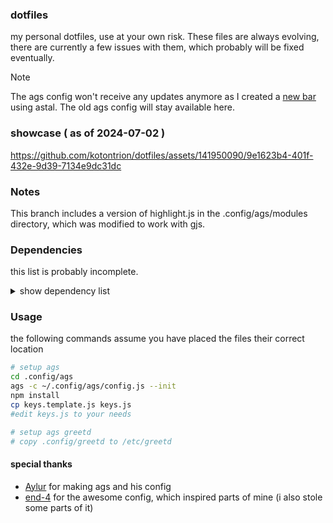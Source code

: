 ### dotfiles
my personal dotfiles, use at your own risk.
These files are always evolving, there are currently a few issues with them, which probably will be fixed eventually.



> [!NOTE]  
> The ags config won't receive any updates anymore as I created a [new bar](github.com/kotontrion/kompass) using astal. The old ags config will stay available here.

### showcase ( as of 2024-07-02 )

https://github.com/kotontrion/dotfiles/assets/141950090/9e1623b4-401f-432e-9d39-7134e9dc31dc


### Notes
This branch includes a version of highlight.js in the .config/ags/modules directory, which was modified to work with gjs.

### Dependencies
this list is probably incomplete.

<details>
  <summary>show dependency list</summary>
  
#### wm related
- Hyprland and River are supported
- GTK-theme:  adw-gtk3
- Icon-theme: MoreWaita
- Font:       Cascadia Code NF
- matugen for color generation (optional)


#### ags
- [ags](https://github.com/Aylur/ags): you need the git version, install all of its optional dependencies too
- dart-sass: needed to compile the scss files
- webkit2gtk-4.1: webview widget, needed for the rendering of the ChatGPT answers (optional)
- sptlrx: needed for the synced lyrics in the side bar (optional)
- vte3: terminal widget, needed for sptlrx display (optional)
- cava: audio visualizer (optional)
- brotab: firefox tab switcher (optional)
- [astal-river](https://github.com/Aylur/astal/tree/main/lib/river): for river status (optional)
- [astal-auth](https://github.com/Aylur/astal/tree/main/lib/auth): for the lockscreen
- gvfs: needed for some file operations, like mpris cover caching
- libgtop: needed for the network speed indicator

#### ags greeter
- greetd
- cage

#### ags lockscreen
- gtk-session-lock

#### zsh
- zsh
- starship
- eza (better ls, optional)
- bat (better cat, optional)
- zsh-autosuggestion
- zsh-syntax-highlighting

</details>

### Usage
the following commands assume you have placed the files their correct location
```bash
# setup ags
cd .config/ags
ags -c ~/.config/ags/config.js --init 
npm install
cp keys.template.js keys.js
#edit keys.js to your needs

# setup ags greetd
# copy .config/greetd to /etc/greetd
```

#### special thanks
- [Aylur](https://www.github.com/Aylur) for making ags and his config
- [end-4](https://www.github.com/end-4) for the awesome config, which inspired parts of mine (i also stole some parts of it)

